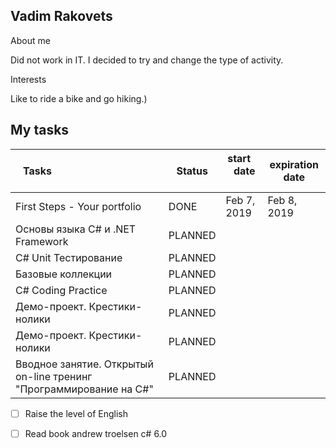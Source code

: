 ## Vadim Rakovets


About me

Did not work in IT. I decided to try and change the type of activity.

Interests

Like to ride a bike and go hiking.)


## My tasks 

Tasks &nbsp; &nbsp; &nbsp; &nbsp; &nbsp; &nbsp; &nbsp; &nbsp; &nbsp; &nbsp; &nbsp; &nbsp; &nbsp;&nbsp; &nbsp; &nbsp; &nbsp; &nbsp; &nbsp; | Status | start &nbsp; &nbsp; date  &nbsp;| expiration date
-------|-------------------|----|----  
First Steps - Your portfolio | DONE | Feb 7, 2019 | Feb 8, 2019 
Основы языка C# и .NET Framework | PLANNED |  | 
C# Unit Тестирование | PLANNED |  | 
Базовые коллекции  | PLANNED |  | 
C# Coding Practice | PLANNED |  | 
Демо-проект. Крестики-нолики | PLANNED |  | 
Демо-проект. Крестики-нолики | PLANNED |  | 
Вводное занятие. Открытый on-line тренинг "Программирование на C#" | PLANNED |  | 

- [ ] Raise the level of English
- [ ] Read book andrew troelsen c# 6.0

